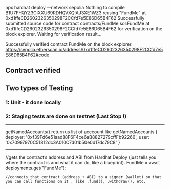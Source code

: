 npx hardhat deploy --network sepolia
Nothing to compile
B1U7FHQYZ3CIXXU69RDHQVXQIAJ3XE1WZ3
reusing "FundMe" at 0xd1ffeCD2602326350298F2CCfd7e5E86D65B4F62
Successfully submitted source code for contract
contracts/FundMe.sol:FundMe at 0xd1ffeCD2602326350298F2CCfd7e5E86D65B4F62
for verification on the block explorer. Waiting for verification result...

Successfully verified contract FundMe on the block explorer.
https://sepolia.etherscan.io/address/0xd1ffeCD2602326350298F2CCfd7e5E86D65B4F62#code

Contract verified
----------------------------------------------------


## Two types of Testing 
 ### 1: Unit  - it done locally 
 ### 2: Staging   tests are done on testnet (Last Stop !)


 ---
 getNamedAccounts() return us list of acccount like 
 getNamedAccounts {
  deployer: '0xf39Fd6e51aad88F6F4ce6aB8827279cffFb92266',
  user: '0x70997970C51812dc3A010C7d01b50e0d17dc79C8'
}

---
  //gets the contract’s address and ABI from Hardhat Deploy (just tells you where the contract is and what it can do, like a blueprint).
    FundMe = await deployments.get("FundMe");

    //connects that contract (address + ABI) to a signer (wallet) so that you can call functions on it , like .fund(), .withdraw(), etc.